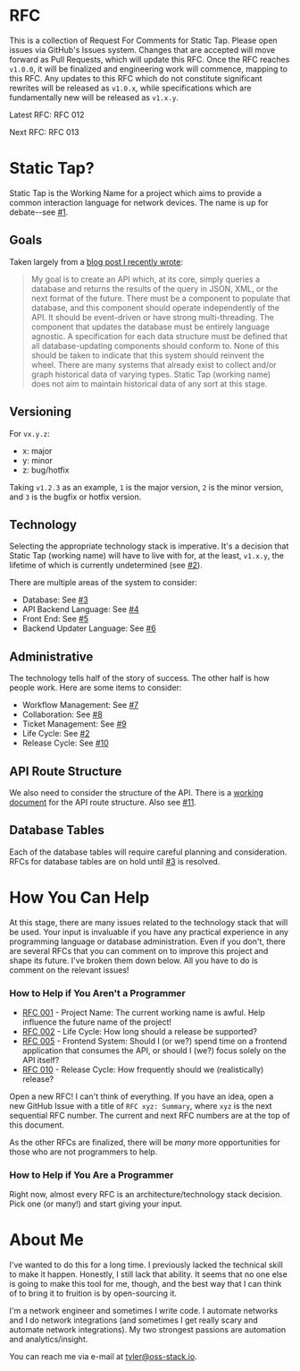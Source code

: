 # RFC

This is a collection of Request For Comments for Static Tap.  Please open
issues via GitHub's Issues system.  Changes that are accepted will move
forward as Pull Requests, which will update this RFC.  Once the RFC
reaches `v1.0.0`, it will be finalized and engineering work will
commence, mapping to this RFC.  Any updates to this RFC which do not
constitute significant rewrites will be released as `v1.0.x`, while
specifications which are fundamentally new will be released as `v1.x.y`.

Latest RFC: RFC 012

Next RFC: RFC 013

# Static Tap?

Static Tap is the Working Name for a project which aims to provide
a common interaction language for network devices.  The name is up for
debate--see [#1][1].

## Goals

Taken largely from a [blog post I recently wrote][2]:

> My goal is to create an API which, at its core, simply queries a
> database and returns the results of the query in JSON, XML, or the
> next format of the future. There must be a component to populate
> that database, and this component should operate independently of the
> API. It should be event-driven or have strong multi-threading.
> The component that updates the database must be entirely language
> agnostic.  A specification for each data structure must be defined
> that all database-updating components should conform to.  None of this
> should be taken to indicate that this system should reinvent the
> wheel.  There are many systems that already exist to collect and/or
> graph historical data of varying types.  Static Tap (working name)
> does not aim to maintain historical data of any sort at this stage.

## Versioning

For `vx.y.z`:

- x: major
- y: minor
- z: bug/hotfix

Taking `v1.2.3` as an example, `1` is the major version, `2` is the
minor version, and `3` is the bugfix or hotfix version.

## Technology

Selecting the appropriate technology stack is imperative.  It's
a decision that Static Tap (working name) will have to live with for, at
the least, `v1.x.y`, the lifetime of which is currently undetermined
(see [#2][3]).

There are multiple areas of the system to consider:

- Database: See [#3][4]
- API Backend Language: See [#4][5]
- Front End: See [#5][6]
- Backend Updater Language: See [#6][7]

## Administrative

The technology tells half of the story of success.  The other half is
how people work.  Here are some items to consider:

- Workflow Management: See [#7][8]
- Collaboration: See [#8][9]
- Ticket Management: See [#9][10]
- Life Cycle: See [#2][3]
- Release Cycle: See [#10][11]

## API Route Structure

We also need to consider the structure of the API.  There is a [working
document][12] for the API route structure.  Also see [#11][13].

## Database Tables

Each of the database tables will require careful planning and
consideration.  RFCs for database tables are on hold until [#3][4] is
resolved.

# How You Can Help

At this stage, there are many issues related to the technology stack
that will be used.  Your input is invaluable if you have any practical
experience in any programming language or database administration.  Even
if you don't, there are several RFCs that you can comment on to improve
this project and shape its future.  I've broken them down below.  All
you have to do is comment on the relevant issues!

### How to Help if You Aren't a Programmer

- [RFC 001][1] - Project Name: The current working name is awful.  Help
  influence the future name of the project!
- [RFC 002][2] - Life Cycle: How long should a release be supported?
- [RFC 005][6] - Frontend System: Should I (or we?) spend time on
  a frontend application that consumes the API, or should I (we?) focus
  solely on the API itself?
- [RFC 010][11] - Release Cycle: How frequently should we
  (realistically) release?

Open a new RFC!  I can't think of everything.  If you have an idea, open
a new GitHub Issue with a title of `RFC xyz: Summary`, where `xyz` is
the next sequential RFC number.  The current and next RFC numbers are at
the top of this document.

As the other RFCs are finalized, there will be _many_ more opportunities
for those who are not programmers to help.

### How to Help if You Are a Programmer

Right now, almost every RFC is an architecture/technology stack
decision.  Pick one (or many!) and start giving your input.

# About Me

I've wanted to do this for a long time.  I previously lacked the
technical skill to make it happen.  Honestly, I still lack that ability.
It seems that no one else is going to make this tool for me, though, and
the best way that I can think of to bring it to fruition is by
open-sourcing it.

I'm a network engineer and sometimes I write code.  I automate networks
and I do network integrations (and sometimes I get really scary and
automate network integrations).  My two strongest passions are
automation and analytics/insight.

You can reach me via e-mail at tyler@oss-stack.io.

[1]: ../../issues/1 "RFC 001: Project Name"
[2]: https://oss-stack.io/blog/network-status-api-part-2/ "Network Status API Part 2"
[3]: ../../issues/2 "RFC 002: Life Cycle"
[4]: ../../issues/3 "RFC 003: Database Selection"
[5]: ../../issues/4 "RFC 004: API Backend Language Selection"
[6]: ../../issues/5 "RFC 005: Front End System"
[7]: ../../issues/6 "RFC 006: Backend Updater Language Selection"
[8]: ../../issues/7 "RFC 007: Workflow Management"
[9]: ../../issues/8 "RFC 008: Collaboration"
[10]: ../../issues/9 "RFC 009: Ticket Management"
[11]: ../../issues/10 "RFC 010: Release Cycle"
[12]: api.md "API Reference Document"
[13]: ../../issues/11 "RFC 011: API Route Structure"

